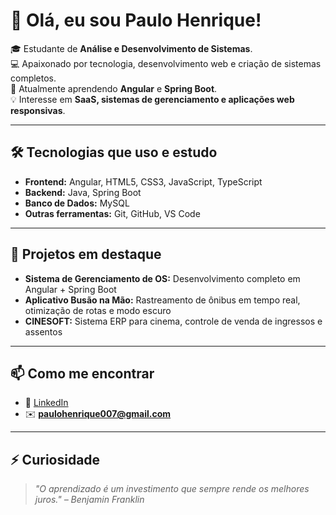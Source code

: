 # 👋 Olá, eu sou Paulo Henrique!

🎓 Estudante de **Análise e Desenvolvimento de Sistemas**.  
💻 Apaixonado por tecnologia, desenvolvimento web e criação de sistemas completos.  
🚀 Atualmente aprendendo **Angular** e **Spring Boot**.  
💡 Interesse em **SaaS, sistemas de gerenciamento e aplicações web responsivas**.  

---

## 🛠 Tecnologias que uso e estudo
- **Frontend:** Angular, HTML5, CSS3, JavaScript, TypeScript  
- **Backend:** Java, Spring Boot  
- **Banco de Dados:** MySQL  
- **Outras ferramentas:** Git, GitHub, VS Code  

---

## 🔭 Projetos em destaque
- **Sistema de Gerenciamento de OS:** Desenvolvimento completo em Angular + Spring Boot  
- **Aplicativo Busão na Mão:** Rastreamento de ônibus em tempo real, otimização de rotas e modo escuro  
- **CINESOFT:** Sistema ERP para cinema, controle de venda de ingressos e assentos  

---

## 📫 Como me encontrar
- 💼 [LinkedIn](SEU_LINKEDIN_AQUI)  
- ✉️ **paulohenrique007@gmail.com**  

---

## ⚡ Curiosidade
> *"O aprendizado é um investimento que sempre rende os melhores juros." – Benjamin Franklin*


